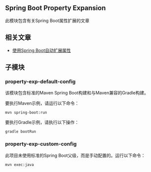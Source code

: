 ## Spring Boot Property Expansion

此模块包含有关Spring Boot属性扩展的文章

## 相关文章

+ [使用Spring Boot自动扩展属性](http://tu-yucheng.github.io/springboot/2023/05/12/spring-boot-auto-property-expansion.html)

## 子模块

### property-exp-default-config

该模块包含标准的Maven Spring Boot构建和与Maven兼容的Gradle构建。

要执行Maven示例，请运行以下命令：

`mvn spring-boot:run`

要执行Gradle示例，请执行以下操作：

`gradle bootRun`

### property-exp-custom-config

此项目未使用标准的Spring Boot父级，而是手动配置的。运行以下命令：

`mvn exec:java`